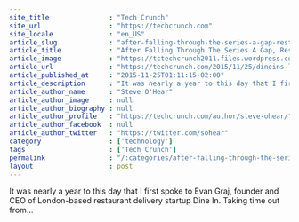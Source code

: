 ```yaml
---
site_title               : "Tech Crunch"
site_url                 : "https://techcrunch.com"
site_locale              : "en_US"
article_slug             : "after-falling-through-the-series-a-gap-restaurant-delivery-startup-dine-in-shutters"
article_title            : "After Falling Through The Series A Gap, Restaurant Delivery Startup Dine In Shutters"
article_image            : "https://tctechcrunch2011.files.wordpress.com/2015/11/screen-shot-2015-11-24-at-20-43-36.png?w=764&h=400&crop=1"
article_url              : "https://techcrunch.com/2015/11/25/dineins-last-supper/"
article_published_at     : "2015-11-25T01:11:15-02:00"
article_description      : "It was nearly a year to this day that I first spoke to Evan Graj, founder and CEO of London-based restaurant delivery startup Dine In. Taking time out from..."
article_author_name      : "Steve O'Hear"
article_author_image     : null
article_author_biography : null
article_author_profile   : "https://techcrunch.com/author/steve-ohear/"
article_author_facebook  : null
article_author_twitter   : "https://twitter.com/sohear"
category                 : ['technology']
tags                     : ['Tech Crunch']
permalink                : "/:categories/after-falling-through-the-series-a-gap-restaurant-delivery-startup-dine-in-shutters/"
layout                   : post
---
```


It was nearly a year to this day that I first spoke to Evan Graj, founder and CEO of London-based restaurant delivery startup Dine In. Taking time out from...
